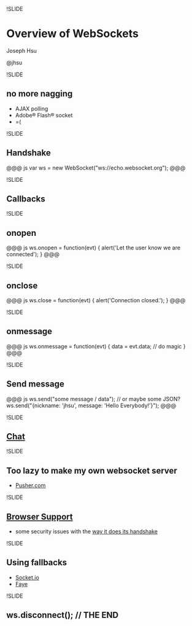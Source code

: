 !SLIDE

# Overview of WebSockets

Joseph Hsu

@jhsu

!SLIDE
## no more nagging

* AJAX polling
* Adobe&reg; Flash&reg; socket
* =(

!SLIDE
## Handshake

@@@ js
    var ws = new WebSocket("ws://echo.websocket.org");
@@@

!SLIDE

## Callbacks

!SLIDE
## onopen

@@@ js
    ws.onopen = function(evt) {
      alert('Let the user know we are connected');
    }
@@@

!SLIDE
## onclose

@@@ js
    ws.close = function(evt) {
      alert('Connection closed.');
    }
@@@

!SLIDE
## onmessage

@@@ js
    ws.onmessage = function(evt) {
      data = evt.data;
      // do magic
    }
@@@

!SLIDE
## Send message

@@@ js
    ws.send("some message / data");
    // or maybe some JSON?
    ws.send("{nickname: 'jhsu', message: 'Hello Everybody!'}");
@@@

!SLIDE
## [Chat](http://jhsu.github.com/websockets_presentation/test.html)

!SLIDE
## Too lazy to make my own websocket server

* [Pusher.com](pusher.com)


!SLIDE
## [Browser Support](http://caniuse.com/websockets)

* some security issues with the [way it does its handshake](http://www.ietf.org/mail-archive/web/hybi/current/msg04744.html)

!SLIDE
## Using fallbacks

* [Socket.io](http://socket.io/)
* [Faye](http://faye.jcoglan.com/)

!SLIDE
## ws.disconnect(); // THE END
